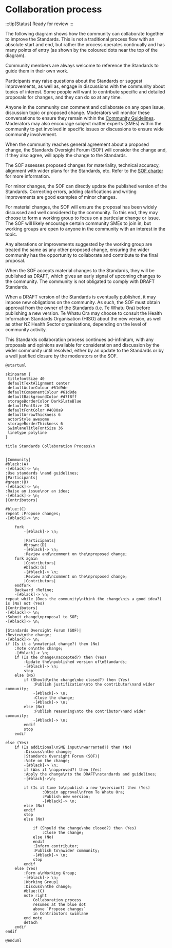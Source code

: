 # Collaboration process

:::tip[Status]
Ready for review
:::

The following diagram shows how the community can collaborate together to improve the Standards. This is not a traditional process flow with an absolute start and end, but rather the process operates continually and has many points of entry (as shown by the coloured dots near the top of the diagram).

Community members are always welcome to reference the Standards to guide them in their own work.

Participants may raise questions about the Standards or suggest improvements, as well as, engage in discussions with the community about topics of interest. Some people will want to contribute specific and detailed proposals for changes, and they can do so at any time.

Anyone in the community can comment and collaborate on any open issue, discussion topic or proposed change. Moderators will monitor these conversations to ensure they remain within the [Community Guidelines](../02-guidelines/index.md). Moderators may also encourage subject matter experts (SMEs) within the community to get involved in specific issues or discussions to ensure wide community involvement.

When the community reaches general agreement about a proposed change, the Standards Oversight Forum (SOF) will consider the change and, if they also agree, will apply the change to the Standards.

The SOF assesses proposed changes for materiality, technical accuracy, alignment with wider plans for the Standards, etc. Refer to the [SOF charter](../02-guidelines/02.3-sof-charter.md) for more information.

For minor changes, the SOF can directly update the published version of the Standards. Correcting errors, adding clarifications and writing improvements are good examples of minor changes.

For material changes, the SOF will ensure the proposal has been widely discussed and well considered by the community. To this end, they may choose to form a working group to focus on a particular change or issue. The SOF will likely encourage certain community SMEs to join in, but working groups are open to anyone in the community with an interest in the topic.

Any alterations or improvements suggested by the working group are treated the same as any other proposed change, ensuring the wider community has the opportunity to collaborate and contribute to the final proposal.

When the SOF accepts material changes to the Standards, they will be published as DRAFT, which gives an early signal of upcoming changes to the community. The community is not obligated to comply with DRAFT Standards.

When a DRAFT version of the Standards is eventually published, it may impose new obligations on the community. As such, the SOF must obtain approval from the owner of the Standards (i.e. Te Whatu Ora) before publishing a new version. Te Whatu Ora may choose to consult the Health Information Standards Organisation (HISO) about the new version, as well as other NZ Health Sector organisations, depending on the level of community activity.

This Standards collaboration process continues ad-infinitum, with any proposals and opinions available for consideration and discussion by the wider community until resolved, either by an update to the Standards or by a well justified closure by the moderators or the SOF.

```plantuml alt="PlantUML diagram describing the collaboration process"
@startuml

skinparam {
 titlefontSize 40
 defaultTextAlignment center
 defaultActorColour #61d9de
 defaultComponentColour #61d9de
 defaultBackgroundColor #d7f8ff
 storageBorderColor DarkSlateBlue
 defaultFontSize 28
 defaultFontColor #4080a9
 defaultArrowThickness 6
 actorStyle awesome
 storageBorderThickness 6
 SwimlaneTitleFontSize 36
 linetype polyline
}

title Standards Collaboration Process\n


|Community|
#black:(A)
-[#black]-> \n;
:Use standards \nand guidelines;
|Participants|
#green:(B)
-[#black]-> \n;
:Raise an issue\nor an idea;
-[#black]-> \n;
|Contributors|

#blue:(C)
repeat :Propose changes;
-[#black]-> \n;

    fork
        -[#black]-> \n;

        |Participants|
        #brown:(D)
        -[#black]-> \n;
        :Review and\ncomment on the\nproposed change;
    fork again
        |Contributors|
        #black:(E)
        -[#black]-> \n;
        :Review and\ncomment on the\nproposed change;
        |Contributors|
    endfork
    Backward :Refine;
    -[#black]-> \n;
repeat while (Does the community\nthink the change\nis a good idea?) is (No) not (Yes)
|Contributors|
-[#black]-> \n;
:Submit change\nproposal to SOF;
-[#black]-> \n;

|Standards Oversight Forum (SOF)|
:Review\nthe change;
-[#black]-> \n;
if (Is it a \nmaterial change?) then (No)
    :Vote on\nthe change;
    -[#black]-> \n;
    if (Is the change\naccepted?) then (Yes)
        :Update the\npublished version of\nStandards;
        -[#black]-> \n;
        stop
    else (No)
        if (Should\nthe change\nbe closed?) then (Yes)
            :Publish justification\nto the contributor\nand wider community;
            -[#black]-> \n;
            :Close the change;
            -[#black]-> \n;
        else (No)
            :Publish reasoning\nto the contributor\nand wider community;
            -[#black]-> \n;
        endif
        stop
    endif

else (Yes)
    if (Is additional\nSME input\nwarranted?) then (No)
        :Discuss\nthe change;
        |Standards Oversight Forum (SOF)|
        :Vote on the change;
        -[#black]-> \n;
        if (Was it \napproved?) then (Yes)
        :Apply the change\nto the DRAFT\nstandards and guidelines;
        -[#black]->\n;

        if (Is it time to\npublish a new \nversion?) then (Yes)
                :Obtain approval\nfrom Te Whatu Ora;
                :Publish new version;
                -[#black]-> \n;
        else (No)
        endif
        stop
        else (No)

            if (Should the change\nbe closed?) then (Yes)
                :Close the change;
            else (No)
            endif
            :Inform contributor;
            :Publish to\nwider community;
            -[#black]-> \n;
            stop
        endif
    else (Yes)
        :Form a\nWorking Group;
        -[#black]-> \n;
        |Working Group|
        :Discuss\nthe change;
        #blue:(C)
        note right
            Collaboration process
            resumes at the blue dot
            above `Propose changes`
            in Contributors swimlane
        end note
        detach
    endif
endif

@enduml
```

<DetailedDescription text="The diagram illustrates the standards collaboration process within a community. The process begins with the community using standards and guidelines, raising an issue or idea, and then proposing changes. The Contributors review and comment on the proposed change until the community agrees on the change. The Contributors then submit the change proposal to the Standards Oversight Forum (SOF). The SOF reviews the change and votes on it. If the change is accepted, it is updated to the published version of the Standards. If the change is not accepted, the SOF publishes justification or reasoning to the contributor and wider community. If the change is material, the SOF discusses the change and votes on it again. If approved, the change is applied to the DRAFT standards and guidelines, and if it is time to publish a new version, approval is obtained from Te Whatu Ora and the new version is published. If the change is not approved, the contributor is informed and the wider community is notified. If additional SME input is warranted, a Working Group is formed to discuss the change. The collaboration process resumes at the blue dot above Propose changes in the Contributors swimlane." />
